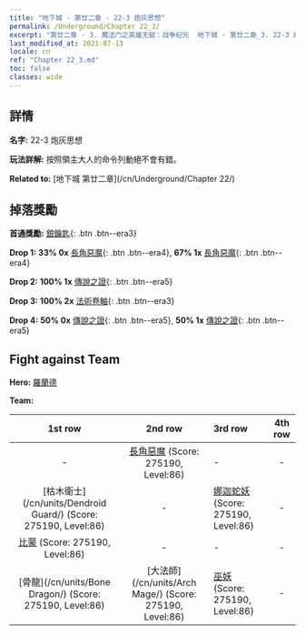 ```yaml
---
title: "地下城 - 第廿二章 - 22-3 炮灰思想"
permalink: /Underground/Chapter 22_3/
excerpt: "第廿二章 - 3. 魔法门之英雄无敌：战争纪元  地下城 - 第廿二章_3. 22-3 炮灰思想"
last_modified_at: 2021-07-13
locale: cn
ref: "Chapter 22_3.md"
toc: false
classes: wide
---
```


## 詳情

 **名字:** 22-3 炮灰思想

 **玩法詳解:**       按照領主大人的命令列動絕不會有錯。

 **Related to:** [地下城 第廿二章](/cn/Underground/Chapter 22/)

## 掉落獎勵

 **首通獎勵:** [銀鑰匙](/cn/Items/con_693/){: .btn .btn--era3}

 **Drop 1:** **33% 0x** [長角惡魔](/cn/Items/unt_229/){: .btn .btn--era4}, **67% 1x** [長角惡魔](/cn/Items/unt_229/){: .btn .btn--era4}

 **Drop 2:** **100% 1x** [傳說之證](/cn/Items/mat_88/){: .btn .btn--era5}

 **Drop 3:** **100% 2x** [法術卷軸](/cn/Items/con_694/){: .btn .btn--era3}

 **Drop 4:** **50% 0x** [傳說之證](/cn/Items/mat_81/){: .btn .btn--era5}, **50% 1x** [傳說之證](/cn/Items/mat_81/){: .btn .btn--era5}


## Fight against Team
 **Hero:** [羅蘭德](/cn/heroes/Roland/)

 **Team:**


  | 1st row | 2nd row | 3rd row | 4th row |
  |:----:|:----:|:----|:----:|
  | - | [長角惡魔](/cn/units/Demon/) (Score: 275190, Level:86)  | - | - |
  | [枯木衛士](/cn/units/Dendroid Guard/) (Score: 275190, Level:86)  | - | [娜迦蛇妖](/cn/units/Naga/) (Score: 275190, Level:86)  | - |
  | [比蒙](/cn/units/Behemoth/) (Score: 275190, Level:86)  | - | - | - |
  | [骨龍](/cn/units/Bone Dragon/) (Score: 275190, Level:86)  | [大法師](/cn/units/Arch Mage/) (Score: 275190, Level:86)  | [巫妖](/cn/units/Lich/) (Score: 275190, Level:86)  | - |


